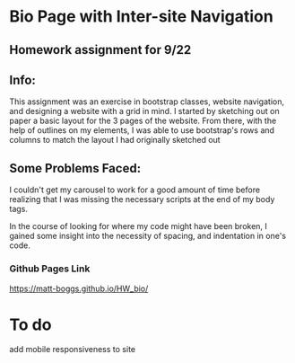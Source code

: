 # Bio Page with Inter-site Navigation

## Homework assignment for 9/22

## Info:
This assignment was an exercise in bootstrap classes, website navigation, and designing a website with a grid in mind. I started by sketching out on paper a basic layout for the 3 pages of the website. From there, with the help of outlines on my elements, I was able to use bootstrap's rows and columns to match the layout I had originally sketched out

## Some Problems Faced:
I couldn't get my carousel to work for a good amount of time before realizing that I was missing the necessary scripts at the end of my body tags.

In the course of looking for where my code might have been broken, I gained some insight into the necessity of spacing, and indentation in one's code. 

### Github Pages Link
https://matt-boggs.github.io/HW_bio/
# To do

add mobile responsiveness to site